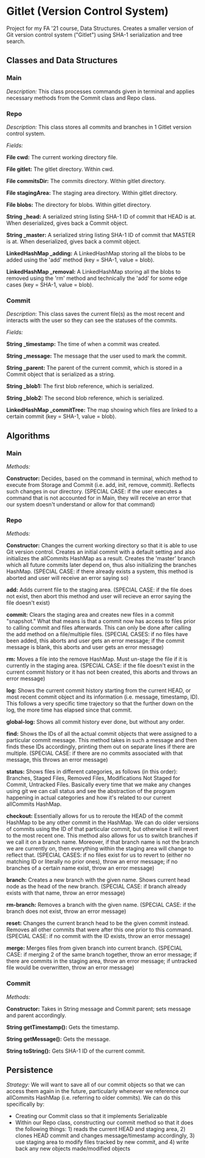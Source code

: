 # Gitlet (Version Control System)
Project for my FA '21 course, Data Structures. Creates a smaller version of Git version control system ("Gitlet") using SHA-1 serialization and tree search.

## Classes and Data Structures

### Main

*Description:* This class processes commands given in terminal and applies 
necessary methods from the Commit class and Repo class.

### Repo

*Description:* This class stores all commits and branches in 1 Gitlet version control system.

*Fields:*

**File cwd:** The current working directory file.

**File gitlet:** The gitlet directory. Within cwd.

**File commitsDir:** The commits directory. Within gitlet directory.

**File stagingArea:** The staging area directory. Within gitlet directory.

**File blobs:** The directory for blobs. Within gitlet directory.

**String _head:** A serialized string listing SHA-1 ID of commit that HEAD is at. 
When deserialized, gives back a Commit object.

**String _master:** A serialized string listing SHA-1 ID of commit that MASTER is at.
When deserialized, gives back a commit object.

**LinkedHashMap _adding:** A LinkedHashMap storing all the blobs to be added using the 'add'
method (key = SHA-1, value = blob).

**LinkedHashMap _removal:** A LinkedHashMap storing all the blobs to removed using the 'rm' method
and technically the 'add' for some edge cases (key = SHA-1, value = blob). 

### Commit
*Description*: This class saves the current file(s) as the most recent and interacts 
with the user so they can see the statuses of the commits. 

*Fields:*

**String _timestamp:** The time of when a commit was created.

**String _message:** The message that the user used to mark the commit.

**String _parent:** The parent of the current commit, which is stored in a Commit object that is serialized as a string.

**String _blob1:** The first blob reference, which is serialized.

**String _blob2:** The second blob reference, which is serialized.

**LinkedHashMap _commitTree:** The map showing which files are linked to a certain commit 
(key = SHA-1, value = blob).

## Algorithms

### Main
*Methods:*

**Constructor:** Decides, based on the command in terminal, which method to execute from Storage and Commit 
(i.e. add, init, remove, commit). Reflects such changes in our directory. (SPECIAL CASE: if the user executes a command that is not accounted for in Main, they will receive an error 
that our system doesn't understand or allow for that command)

### Repo

*Methods:*

**Constructor:** Changes the current working directory so that it is able to use Git version control. 
Creates an initial commit with a default setting and also initializes the allCommits HashMap as a result. Creates the 'master' branch which all future commits 
later depend on, thus also initializing the branches HashMap. (SPECIAL CASE: if there already exists a system,
this method is aborted and user will receive an error saying so)

**add:** Adds current file to the staging area. (SPECIAL CASE: if the file does not exist, then abort this method and
user will recieve an error saying the file doesn't exist)

**commit:** Clears the staging area and creates new files in a commit "snapshot." What that means is that a commit now has 
access to files prior to calling commit and files afterwards. This can only be done after calling the add method on 
a file/multiple files. (SPECIAL CASES: if no files have been added, this aborts and user gets an error message; if the commit 
message is blank, this aborts and user gets an error message)

**rm:** Moves a file into the remove HashMap. Must un-stage the file if it is currently in the staging area. (SPECIAL CASE:
if the file doesn't exist in the current commit history or it has not been created, this aborts and throws an error message)

**log:** Shows the current commit history starting from the current HEAD, or most recent commit object and its information (i.e.
message, timestamp, ID). This follows a very specific time trajectory so that the further down on the log, the more time
has elapsed since that commit.

**global-log:** Shows all commit history ever done, but without any order.

**find:** Shows the IDs of all the actual commit objects that were assigned to a particular commit message.
This method takes in such a message and then finds these IDs accordingly, printing them out on separate lines 
if there are multiple. (SPECIAL CASE: if there are no commits associated with that message, this throws an error
message)

**status:** Shows files in different categories, as follows (in this order): Branches, Staged Files, Removed Files,
Modifications Not Staged for Commit, Untracked Files. Basically every time that we make any changes using git we can 
call status and see the abstraction of the program happening in actual categories and how it's related to
our current allCommits HashMap.

**checkout:** Essentially allows for us to reroute the HEAD of the commit HashMap to be any other commit in the HashMap.
We can do older versions of commits using the ID of that particular commit, but otherwise it will revert
to the most recent one. This method also allows for us to switch branches if we call it on a branch name. Moreover, if that
branch name is not the branch we are currently on, then everything within the staging area will change to reflect that.
(SPECIAL CASES: if no files exist for us to revert to (either no matching ID or literally no prior ones), throw an error message;
if no branches of a certain name exist, throw an error message)

**branch:** Creates a new branch with the given name. Shows current head node as the head of the new branch. (SPECIAL CASE: if branch
already exists with that name, throw an error message)

**rm-branch:** Removes a branch with the given name. (SPECIAL CASE: if the branch does not exist, throw an error message)

**reset:** Changes the current branch head to be the given commit instead. Removes all other commits that were 
after this one prior to this command. (SPECIAL CASE: if no commit with the ID exists, throw an error message)

**merge:** Merges files from given branch into current branch. (SPECIAL CASE: if merging 2 of the same branch together, throw
an error message; if there are commits in the staging area, throw an error message; if untracked file would be 
overwritten, throw an error message)

### Commit
*Methods:*

**Constructor:** Takes in String message and Commit parent; sets message and parent accordingly.

**String getTimestamp():** Gets the timestamp.

**String getMessage():** Gets the message.

**String toString():** Gets SHA-1 ID of the current commit.


## Persistence

*Strategy:* We will want to save all of our commit objects so that we can access them again in the future, particularly
whenever we reference our allCommits HashMap (i.e. referring to older commits). We can do this specifically by:
* Creating our Commit class so that it implements Serializable
* Within our Repo class, constructing our commit method so that it does the following things: 1) reads the current HEAD
and staging area, 2) clones HEAD commit and changes message/timestamp accordingly, 3) use staging area to modify files tracked
by new commit, and 4) write back any new objects made/modified objects
